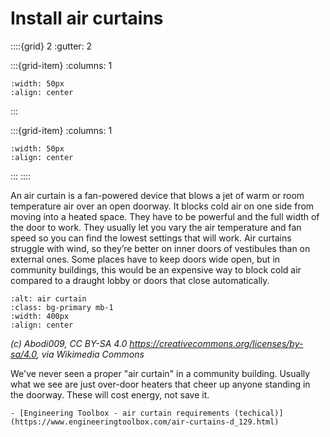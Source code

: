 # Install air curtains

<!-- - 1 star, ££££ -->


::::{grid} 2
:gutter: 2

:::{grid-item}
:columns: 1
```{image} ../images/cost-4.jpg
:width: 50px
:align: center
```
:::

:::{grid-item}
:columns: 1 
```{image} ../images/1-star.jpg
:width: 50px
:align: center
```
:::
::::

An air curtain is a fan-powered device that blows a jet of warm or room  temperature air over an open doorway.  It blocks cold air on one side from moving into a heated space. They have to be powerful and the full width of the door to work. They usually let you vary the air temperature and fan speed so you can find the lowest settings that will work.  Air curtains struggle with wind, so they’re better on inner doors of vestibules than on external ones.  Some places have to keep doors wide open, but in community buildings, this would be an expensive way to block cold air compared to a draught lobby or doors that close automatically.

```{image} https://upload.wikimedia.org/wikipedia/commons/thumb/8/83/Air_curtain_2010.jpg/1200px-Air_curtain_2010.jpg
:alt: air curtain
:class: bg-primary mb-1
:width: 400px
:align: center
```
*(c) Abodi009, CC BY-SA 4.0 <https://creativecommons.org/licenses/by-sa/4.0>, via Wikimedia Commons*

 

We've never seen a proper "air curtain" in a community building.  Usually what we see are just over-door heaters that cheer up anyone standing in the doorway.  These will cost energy, not save it.   

<!-- :TODO: move to "actions we've excluded" -->

```{admonition} More information
- [Engineering Toolbox - air curtain requirements (techical)](https://www.engineeringtoolbox.com/air-curtains-d_129.html)
```